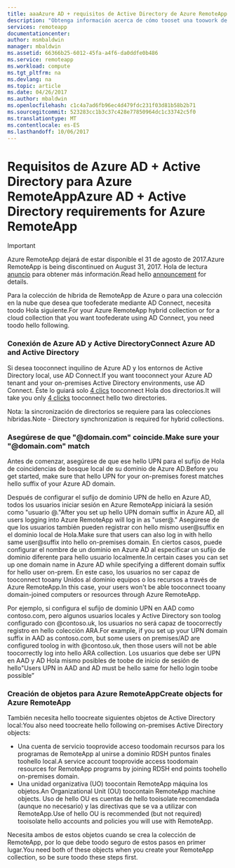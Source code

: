 ```yaml
---
title: aaaAzure AD + requisitos de Active Directory de Azure RemoteApp | Documentos de Microsoft
description: "Obtenga información acerca de cómo tooset una toowork de Active Directory con Azure RemoteApp."
services: remoteapp
documentationcenter: 
author: msmbaldwin
manager: mbaldwin
ms.assetid: 66366b25-6012-45fa-a4f6-da0ddfe0b486
ms.service: remoteapp
ms.workload: compute
ms.tgt_pltfrm: na
ms.devlang: na
ms.topic: article
ms.date: 04/26/2017
ms.author: mbaldwin
ms.openlocfilehash: c1c4a7ad6fb96ec4d479fdc231f03d81b58b2b71
ms.sourcegitcommit: 523283cc1b3c37c428e77850964dc1c33742c5f0
ms.translationtype: MT
ms.contentlocale: es-ES
ms.lasthandoff: 10/06/2017
---
```

# <a name="azure-ad--active-directory-requirements-for-azure-remoteapp"></a><span data-ttu-id="3b3c0-103">Requisitos de Azure AD + Active Directory para Azure RemoteApp</span><span class="sxs-lookup"><span data-stu-id="3b3c0-103">Azure AD + Active Directory requirements for Azure RemoteApp</span></span>
> [!IMPORTANT]
> <span data-ttu-id="3b3c0-104">Azure RemoteApp dejará de estar disponible el 31 de agosto de 2017.</span><span class="sxs-lookup"><span data-stu-id="3b3c0-104">Azure RemoteApp is being discontinued on August 31, 2017.</span></span> <span data-ttu-id="3b3c0-105">Hola de lectura [anuncio](https://go.microsoft.com/fwlink/?linkid=821148) para obtener más información.</span><span class="sxs-lookup"><span data-stu-id="3b3c0-105">Read hello [announcement](https://go.microsoft.com/fwlink/?linkid=821148) for details.</span></span>
> 
> 

<span data-ttu-id="3b3c0-106">Para la colección de híbrida de RemoteApp de Azure o para una colección en la nube que desea que toofederate mediante AD Connect, necesita toodo Hola siguiente.</span><span class="sxs-lookup"><span data-stu-id="3b3c0-106">For your Azure RemoteApp hybrid collection or for a cloud collection that you want toofederate using AD Connect, you need toodo hello following.</span></span>

### <a name="connect-azure-ad-and-active-directory"></a><span data-ttu-id="3b3c0-107">Conexión de Azure AD y Active Directory</span><span class="sxs-lookup"><span data-stu-id="3b3c0-107">Connect Azure AD and Active Directory</span></span>
<span data-ttu-id="3b3c0-108">Si desea tooconnect inquilino de Azure AD y los entornos de Active Directory local, use AD Connect.</span><span class="sxs-lookup"><span data-stu-id="3b3c0-108">If you want tooconnect your Azure AD tenant and your on-premises Active Directory environments, use AD Connect.</span></span> <span data-ttu-id="3b3c0-109">Éste lo guiará solo [4 clics](https://blogs.technet.microsoft.com/enterprisemobility/2014/08/04/connecting-ad-and-azure-ad-only-4-clicks-with-azure-ad-connect/) tooconnect Hola dos directorios.</span><span class="sxs-lookup"><span data-stu-id="3b3c0-109">It will take you only [4 clicks](https://blogs.technet.microsoft.com/enterprisemobility/2014/08/04/connecting-ad-and-azure-ad-only-4-clicks-with-azure-ad-connect/) tooconnect hello two directories.</span></span>

<span data-ttu-id="3b3c0-110">Nota: la sincronización de directorios se requiere para las colecciones híbridas.</span><span class="sxs-lookup"><span data-stu-id="3b3c0-110">Note - Directory synchronization is required for hybrid collections.</span></span>

### <a name="make-sure-your-domaincom-match"></a><span data-ttu-id="3b3c0-111">Asegúrese de que "@domain.com" coincide.</span><span class="sxs-lookup"><span data-stu-id="3b3c0-111">Make sure your "@domain.com" match</span></span>
<span data-ttu-id="3b3c0-112">Antes de comenzar, asegúrese de que ese hello UPN para el sufijo de Hola de coincidencias de bosque local de su dominio de Azure AD.</span><span class="sxs-lookup"><span data-stu-id="3b3c0-112">Before you get started, make sure that hello UPN for your on-premises forest matches hello suffix of your Azure AD domain.</span></span> 

<span data-ttu-id="3b3c0-113">Después de configurar el sufijo de dominio UPN de hello en Azure AD, todos los usuarios iniciar sesión en Azure RemoteApp iniciará la sesión como "usuario @<hello suffix you set up>."</span><span class="sxs-lookup"><span data-stu-id="3b3c0-113">After you set up hello UPN domain suffix in Azure AD, all users logging into Azure RemoteApp will log in as "user@<hello suffix you set up>."</span></span> <span data-ttu-id="3b3c0-114">Asegúrese de que los usuarios también pueden registrar con hello mismo user@suffix en el dominio local de Hola.</span><span class="sxs-lookup"><span data-stu-id="3b3c0-114">Make sure that users can also log in with hello same user@suffix into hello on-premises domain.</span></span> <span data-ttu-id="3b3c0-115">En ciertos casos, puede configurar el nombre de un dominio en Azure AD al especificar un sufijo de dominio diferente para hello usuario localmente.</span><span class="sxs-lookup"><span data-stu-id="3b3c0-115">In certain cases you can set up one domain name in Azure AD while specifying a different domain suffix for hello user on-prem.</span></span> <span data-ttu-id="3b3c0-116">En este caso, los usuarios no ser capaz de tooconnect tooany Unidos al dominio equipos o los recursos a través de Azure RemoteApp.</span><span class="sxs-lookup"><span data-stu-id="3b3c0-116">In this case, your users won't be able tooconnect tooany domain-joined computers or resources through Azure RemoteApp.</span></span>

<span data-ttu-id="3b3c0-117">Por ejemplo, si configura el sufijo de dominio UPN en AAD como contoso.com, pero algunos usuarios locales y Active Directory son toolog configurado con @contoso.uk, los usuarios no será capaz de toocorrectly registro en hello colección ARA.</span><span class="sxs-lookup"><span data-stu-id="3b3c0-117">For example, if you set up your UPN domain suffix in AAD as contoso.com, but some users on premises/AD are configured toolog in with @contoso.uk, then those users will not be able toocorrectly log into hello ARA collection.</span></span> <span data-ttu-id="3b3c0-118">Los usuarios que debe ser UPN en AAD y AD Hola mismo posibles de toobe de inicio de sesión de hello"</span><span class="sxs-lookup"><span data-stu-id="3b3c0-118">Users UPN in AAD and AD must be hello same for hello login toobe possible”</span></span>

### <a name="create-objects-for-azure-remoteapp"></a><span data-ttu-id="3b3c0-119">Creación de objetos para Azure RemoteApp</span><span class="sxs-lookup"><span data-stu-id="3b3c0-119">Create objects for Azure RemoteApp</span></span>
<span data-ttu-id="3b3c0-120">También necesita hello toocreate siguientes objetos de Active Directory local:</span><span class="sxs-lookup"><span data-stu-id="3b3c0-120">You also need toocreate hello following on-premises Active Directory objects:</span></span>

* <span data-ttu-id="3b3c0-121">Una cuenta de servicio tooprovide acceso toodomain recursos para los programas de RemoteApp al unirse a dominio RDSH puntos finales toohello local.</span><span class="sxs-lookup"><span data-stu-id="3b3c0-121">A service account tooprovide access toodomain resources for RemoteApp programs by joining RDSH end points toohello on-premises domain.</span></span>
* <span data-ttu-id="3b3c0-122">Una unidad organizativa (UO) toocontain RemoteApp máquina los objetos.</span><span class="sxs-lookup"><span data-stu-id="3b3c0-122">An Organizational Unit (OU) toocontain RemoteApp machine objects.</span></span> <span data-ttu-id="3b3c0-123">Uso de hello OU es cuentas de hello tooisolate recomendada (aunque no necesario) y las directivas que se va a utilizar con RemoteApp.</span><span class="sxs-lookup"><span data-stu-id="3b3c0-123">Use of hello OU is recommended (but not required) tooisolate hello accounts and policies you will use with RemoteApp.</span></span>

<span data-ttu-id="3b3c0-124">Necesita ambos de estos objetos cuando se crea la colección de RemoteApp, por lo que debe toodo seguro de estos pasos en primer lugar.</span><span class="sxs-lookup"><span data-stu-id="3b3c0-124">You need both of these objects when you create your RemoteApp collection, so be sure toodo these steps first.</span></span>

